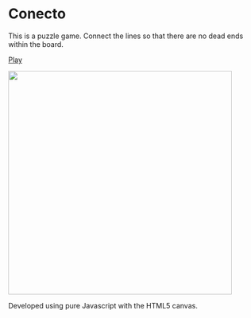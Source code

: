 Conecto
=======

This is a puzzle game.  Connect the lines so that there are no dead ends within the board.

[Play](https://justinkrol.github.io/Conecto)

<img src="https://user-images.githubusercontent.com/4921652/108273419-8d28b400-7141-11eb-9eba-cd6d9502172e.png" width=450>

Developed using pure Javascript with the HTML5 canvas.
